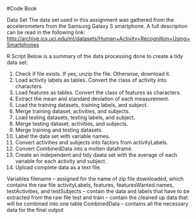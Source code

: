 #Code Book

Data Set
The data set used in this assignment was gathered from the accelerometers from the Samsung Galaxy S smartphone. A full description can be read in the following link: http://archive.ics.uci.edu/ml/datasets/Human+Activity+Recognition+Using+Smartphones

R Script
Below is a summary of the data processing done to create a tidy data set:
1.	Check if file exists. If yes, unzip the file. Otherwise, download it.
2.	Load activity labels as tables. Convert the class of activity into characters.
3.	Load features as tables. Convert the class of features as characters.
4.	Extract the mean and standard deviation of each measurement.
5.	Load the training datasets, training labels, and subject.
6.	Merge training dataset, activities, and subjects.
7.	Load testing datasets, testing labels, and subject.
8.	Merge testing dataset, activities, and subjects.
9.	Merge training and testing datasets.
10.	Label the data set with variable names.
11.	Convert activities and subjects into factors from activityLabels.
12.	Convert CombinedData into a molten dataframe.
13.	Create an independent and tidy daata set with the average of each variable for each activity and subject.
14.	Upload complete data as a text file.

Variables
filename – assigned for the name of zip file downloaded, which contains the raw file
activityLabels, features, featuresWanted.names, testActivities, and testSubjects – contain the data and labels that have to be extracted from the raw file 
test and train – contain the cleaned up data that will be combined into one table
CombinedData – contains all the necessary data for the final output
